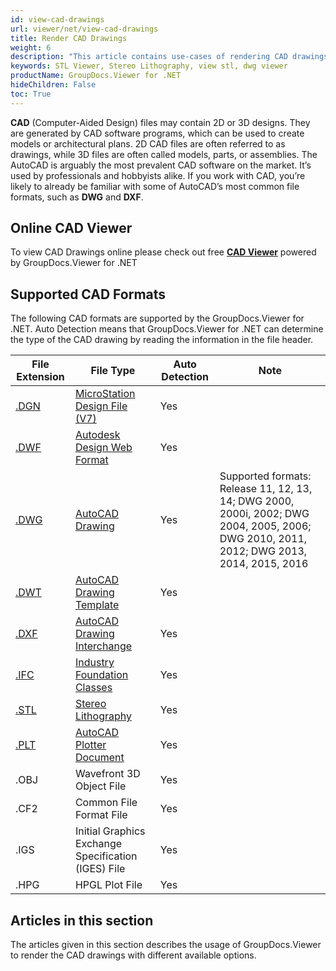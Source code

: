 ```yaml
---
id: view-cad-drawings
url: viewer/net/view-cad-drawings
title: Render CAD Drawings
weight: 6
description: "This article contains use-cases of rendering CAD drawings, view stl files or create dwg viewer with GroupDocs.Viewer within your .NET applications."
keywords: STL Viewer, Stereo Lithography, view stl, dwg viewer
productName: GroupDocs.Viewer for .NET
hideChildren: False
toc: True
---
```

**CAD** (Computer-Aided Design) files may contain 2D or 3D designs. They are generated by CAD software programs, which can be used to create models or architectural plans. 2D CAD files are often referred to as drawings, while 3D files are often called models, parts, or assemblies. The AutoCAD is arguably the most prevalent CAD software on the market. It’s used by professionals and hobbyists alike. If you work with CAD, you’re likely to already be familiar with some of AutoCAD’s most common file formats, such as **DWG** and **DXF**.

## Online CAD Viewer

To view CAD Drawings online please check out free **[CAD Viewer](https://products.groupdocs.app/viewer/cad)** powered by GroupDocs.Viewer for .NET

## Supported CAD Formats

The following CAD formats are supported by the GroupDocs.Viewer for .NET. Auto Detection means that GroupDocs.Viewer for .NET can determine the type of the CAD drawing by reading the information in the file header.

| File Extension | File Type | Auto Detection | Note |
| --- | --- | --- | --- |
| [.DGN](https://wiki.fileformat.com/cad/dgn) | [MicroStation Design File (V7)](https://wiki.fileformat.com/cad/dgn) | Yes |   |
| [.DWF](https://wiki.fileformat.com/cad/dwf) | [Autodesk Design Web Format](https://wiki.fileformat.com/cad/dwf) | Yes |   |
| [.DWG](https://wiki.fileformat.com/cad/dwg) | [AutoCAD Drawing](https://wiki.fileformat.com/cad/dwg) | Yes | Supported formats: Release 11, 12, 13, 14; DWG 2000, 2000i, 2002; DWG 2004, 2005, 2006; DWG 2010, 2011, 2012; DWG 2013, 2014, 2015, 2016 |
| [.DWT](https://wiki.fileformat.com/cad/dwt) | [AutoCAD Drawing Template](https://wiki.fileformat.com/cad/dwt) | Yes |   |
| [.DXF](https://wiki.fileformat.com/cad/dxf) | [AutoCAD Drawing Interchange](https://wiki.fileformat.com/cad/dxf) | Yes |   |
| [.IFC](https://wiki.fileformat.com/cad/ifc) | [Industry Foundation Classes](https://wiki.fileformat.com/cad/ifc) | Yes |   |
| [.STL](https://wiki.fileformat.com/cad/stl) | [Stereo Lithography](https://wiki.fileformat.com/cad/stl) | Yes |   |
| [.PLT](https://wiki.fileformat.com/cad/plt) | [AutoCAD Plotter Document](https://wiki.fileformat.com/cad/plt) | Yes |   |
| .OBJ | Wavefront 3D Object File | Yes |   |
| .CF2 | Common File Format File | Yes |   |
| .IGS | Initial Graphics Exchange Specification (IGES) File | Yes |   |
| .HPG | HPGL Plot File | Yes |   |

## Articles in this section

The articles given in this section describes the usage of GroupDocs.Viewer to render the CAD drawings with different available options.
